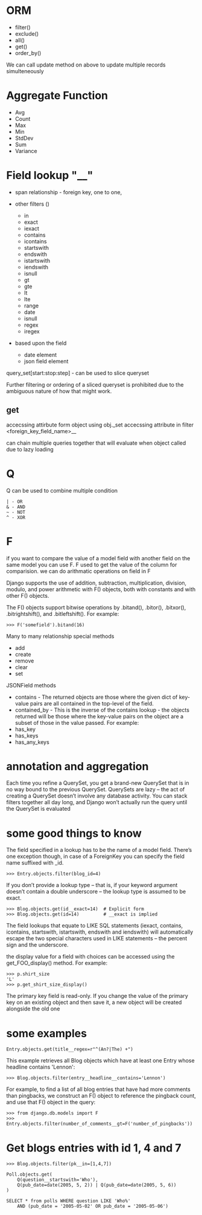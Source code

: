 # ORM
- filter()
- exclude()
- all() 
- get()
- order_by()

We can call update method on above to update multiple records simulteneously

# Aggregate Function
- Avg
- Count
- Max
- Min
- StdDev
- Sum
- Variance


# Field lookup "__"
- span relationship - foreign key, one to one, 
- other filters ()
    - in
    - exact
    - iexact
    - contains
    - icontains
    - startswith
    - endswith
    - istartswith
    - iendswith
    - isnull
    - gt
    - gte
    - lt
    - lte
    - range
    - date
    - isnull
    - regex
    - iregex


- based upon the field
    - date element
    - json field element

query_set[start:stop:step] - can be used to slice queryset

Further filtering or ordering of a sliced queryset is prohibited due to the ambiguous nature of how that might work.



## get
accecssing attirbute form object using obj.<Model>_set
accecssing attribute in filter <foreign_key_field_name>__<attribute of that field>

can chain multiple queries together that will evaluate when object called due to lazy loading

# Q
Q can be used to combine multiple condition
```
| - OR
& - AND
~ - NOT
^ - XOR
```
# F
if you want to compare the value of a model field with another field on the same model you can use F. F used to get the value of the column for comparision. we can do arithmatic operations on field in F

Django supports the use of addition, subtraction, multiplication, division, modulo, and power arithmetic with F() objects, both with constants and with other F() objects.

The F() objects support bitwise operations by .bitand(), .bitor(), .bitxor(), .bitrightshift(), and .bitleftshift(). For example:
```
>>> F('somefield').bitand(16)
```

Many to many relationship special methods
- add
- create
- remove
- clear
- set

JSONField methods

- contains - The returned objects are those where the given dict of key-value pairs are all contained in the top-level of the field.
- contained_by - This is the inverse of the contains lookup - the objects returned will be those where the key-value pairs on the object are a subset of those in the value passed. For example:
- has_key
- has_keys
- has_any_keys


# annotation and aggregation


Each time you refine a QuerySet, you get a brand-new QuerySet that is in no way bound to the previous QuerySet. QuerySets are lazy – the act of creating a QuerySet doesn’t involve any database activity. You can stack filters together all day long, and Django won’t actually run the query until the QuerySet is evaluated


# some good things to know
The field specified in a lookup has to be the name of a model field. There’s one exception though, in case of a ForeignKey you can specify the field name suffixed with _id.
```
>>> Entry.objects.filter(blog_id=4)
```

If you don’t provide a lookup type – that is, if your keyword argument doesn’t contain a double underscore – the lookup type is assumed to be exact.
```
>>> Blog.objects.get(id__exact=14)  # Explicit form
>>> Blog.objects.get(id=14)         # __exact is implied
```
The field lookups that equate to LIKE SQL statements (iexact, contains, icontains, startswith, istartswith, endswith and iendswith) will automatically escape the two special characters used in LIKE statements – the percent sign and the underscore.

the display value for a field with choices can be accessed using the get_FOO_display() method. For example:
```
>>> p.shirt_size
'L'
>>> p.get_shirt_size_display()
```

The primary key field is read-only. If you change the value of the primary key on an existing object and then save it, a new object will be created alongside the old one

# some examples
```
Entry.objects.get(title__regex=r"^(An?|The) +")
```

This example retrieves all Blog objects which have at least one Entry whose headline contains 'Lennon':
```
>>> Blog.objects.filter(entry__headline__contains='Lennon')
```

For example, to find a list of all blog entries that have had more comments than pingbacks, we construct an F() object to reference the pingback count, and use that F() object in the query:
```
>>> from django.db.models import F
>>> Entry.objects.filter(number_of_comments__gt=F('number_of_pingbacks'))
```

# Get blogs entries with id 1, 4 and 7
```
>>> Blog.objects.filter(pk__in=[1,4,7])
```

```
Poll.objects.get(
    Q(question__startswith='Who'),
    Q(pub_date=date(2005, 5, 2)) | Q(pub_date=date(2005, 5, 6))
)

SELECT * from polls WHERE question LIKE 'Who%'
    AND (pub_date = '2005-05-02' OR pub_date = '2005-05-06')
```
